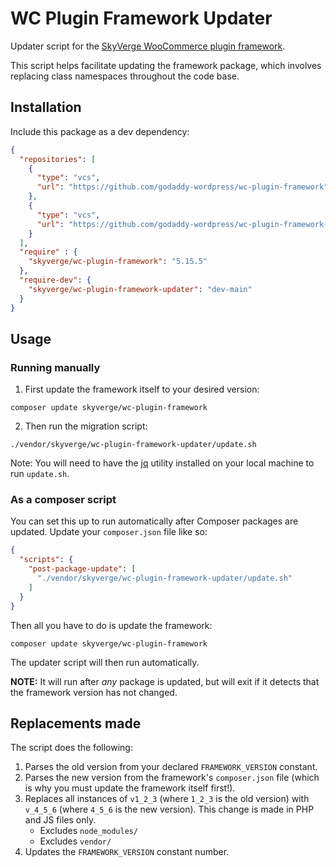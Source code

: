 # WC Plugin Framework Updater

Updater script for the [SkyVerge WooCommerce plugin framework](https://github.com/godaddy-wordpress/wc-plugin-framework).

This script helps facilitate updating the framework package, which involves replacing class namespaces throughout the code base.

## Installation

Include this package as a dev dependency:

```json
{
  "repositories": [
    {
      "type": "vcs",
      "url": "https://github.com/godaddy-wordpress/wc-plugin-framework"
    },
    {
      "type": "vcs",
      "url": "https://github.com/godaddy-wordpress/wc-plugin-framework-updater"
    }
  ],
  "require" : {
    "skyverge/wc-plugin-framework": "5.15.5"
  },
  "require-dev": {
    "skyverge/wc-plugin-framework-updater": "dev-main"
  }
}

```

## Usage

### Running manually

1. First update the framework itself to your desired version:
```
composer update skyverge/wc-plugin-framework
```
2. Then run the migration script:
```
./vendor/skyverge/wc-plugin-framework-updater/update.sh
```
Note: You will need to have the [jq](https://jqlang.org/download/) utility installed on your local machine to run `update.sh`.

### As a composer script

You can set this up to run automatically after Composer packages are updated. Update your `composer.json` file like so:

```json
{
  "scripts": {
    "post-package-update": [
      "./vendor/skyverge/wc-plugin-framework-updater/update.sh"
    ]
  }
}
```

Then all you have to do is update the framework:

```
composer update skyverge/wc-plugin-framework
```

The updater script will then run automatically.

**NOTE:** It will run after _any_ package is updated, but will exit if it detects that the framework version has not changed.

## Replacements made

The script does the following:

1. Parses the old version from your declared `FRAMEWORK_VERSION` constant.
2. Parses the new version from the framework's `composer.json` file (which is why you must update the framework itself first!).
3. Replaces all instances of `v1_2_3` (where `1_2_3` is the old version) with `v_4_5_6` (where `4_5_6` is the new version). This change is made in PHP and JS files only.
    - Excludes `node_modules/`
    - Excludes `vendor/`
4. Updates the `FRAMEWORK_VERSION` constant number.
